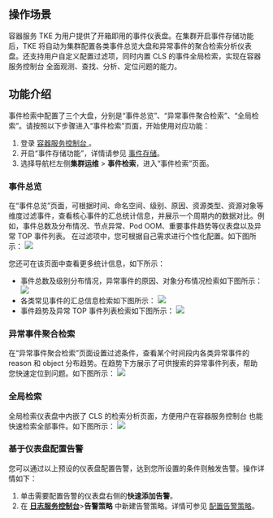 
## 操作场景
容器服务 TKE 为用户提供了开箱即用的事件仪表盘。在集群开启事件存储功能后，TKE 将自动为集群配置各类事件总览大盘和异常事件的聚合检索分析仪表盘。还支持用户自定义配置过滤项，同时内置 CLS 的事件全局检索，实现在容器服务控制台 全面观测、查找、分析、定位问题的能力。


## 功能介绍

事件检索中配置了三个大盘，分别是“事件总览”、“异常事件聚合检索”、“全局检索”。请按照以下步骤进入“事件检索”页面，开始使用对应功能：
1. 登录 [容器服务控制台 ](https://console.cloud.tencent.com/tke2)。
2. 开启“事件存储功能”，详情请参见 [事件存储](https://intl.cloud.tencent.com/document/product/457/30686)。
3. 选择导航栏左侧**集群运维** > **事件检索**，进入“事件检索”页面。


### 事件总览

在“事件总览”页面，可根据时间、命名空间、级别、原因、资源类型、资源对象等维度过滤事件，查看核心事件的汇总统计信息，并展示一个周期内的数据对比。例如，事件总数及分布情况、节点异常、Pod OOM、重要事件趋势等仪表盘以及异常 TOP 事件列表。
在过滤项中，您可根据自己需求进行个性化配置。如下图所示：
![](https://staticintl.cloudcachetci.com/yehe/backend-news/IJ7i823_%E4%BC%81%E4%B8%9A%E5%BE%AE%E4%BF%A1%E6%88%AA%E5%9B%BE_20221212105810.png)

您还可在该页面中查看更多统计信息，如下所示：
- 事件总数及级别分布情况，异常事件的原因、对象分布情况检索如下图所示：
![](https://staticintl.cloudcachetci.com/yehe/backend-news/kGL9521_%E4%BC%81%E4%B8%9A%E5%BE%AE%E4%BF%A1%E6%88%AA%E5%9B%BE_20221212105928.png)
- 各类常见事件的汇总信息检索如下图所示：
![](https://staticintl.cloudcachetci.com/yehe/backend-news/A83s522_%E4%BC%81%E4%B8%9A%E5%BE%AE%E4%BF%A1%E6%88%AA%E5%9B%BE_20221212110409.png)
- 事件趋势及异常 TOP 事件列表检索如下图所示：
![](https://staticintl.cloudcachetci.com/yehe/backend-news/XQH9575_%E4%BC%81%E4%B8%9A%E5%BE%AE%E4%BF%A1%E6%88%AA%E5%9B%BE_20221212110432.png)


### 异常事件聚合检索
在“异常事件聚合检索”页面设置过滤条件，查看某个时间段内各类异常事件的 reason 和 object 分布趋势。在趋势下方展示了可供搜索的异常事件列表，帮助您快速定位到问题。如下图所示：
![](https://staticintl.cloudcachetci.com/yehe/backend-news/HfQB934_%E4%BC%81%E4%B8%9A%E5%BE%AE%E4%BF%A1%E6%88%AA%E5%9B%BE_20221212111210.png)

### 全局检索
全局检索仪表盘中内嵌了 CLS 的检索分析页面，方便用户在容器服务控制台 也能快速检索全部事件。如下图所示：
![](https://staticintl.cloudcachetci.com/yehe/backend-news/VJd4354_%E4%BC%81%E4%B8%9A%E5%BE%AE%E4%BF%A1%E6%88%AA%E5%9B%BE_20221212110238.png)


### 基于仪表盘配置告警

您可以通过以上预设的仪表盘配置告警，达到您所设置的条件则触发告警。操作详情如下：
1. 单击需要配置告警的仪表盘右侧的**快速添加告警**。
2. 在 **[日志服务控制台](https://console.cloud.tencent.com/cls/overview)**>**告警策略** 中新建告警策略。详情可参见 [配置告警策略](https://intl.cloud.tencent.com/document/product/614/39574)。


